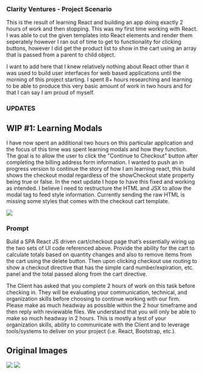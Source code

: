 ### Clarity Ventures - Project Scenario

This is the result of learning React and building an app doing exactly 2 hours of work and then stopping. This was my first time working with React. I was able to cut the given templates into React elements and render them seperately however I ran out of time to get to functionality for clicking buttons, however I did get the product list to show in the cart using an array that is passed from a parent to child object.

I want to add here that I knew relatively nothing about React other than it was used to build user interfaces for web based applications until the morning of this project starting. I spent 8+ hours researching and learning to be able to produce this very basic amount of work in two hours and for that I can say I am proud of myself.

### UPDATES

## WIP #1: Learning Modals
I have now spent an additional two hours on this particular application and the focus of this time was spent learning modals and how they function. The goal is to allow the user to click the "Continue to Checkout" button after completing the billing address form information. I wanted to push an in progress version to continue the story of how I am learning react, this build shows the checkout modal regardless of the showCheckout state property being true or false. In the next update I hope to have this fixed and working as intended. I believe I need to restructure the HTML and JSX to allow the modal tag to feed style information. Currently sending the raw HTML is missing some styles that comes with the checkout cart template.

<img src="https://imgur.com/a0oqXl7">

### Prompt
Build a SPA React JS driven cart/checkout page that’s essentially wiring up the two sets of UI code referenced above. Provide the ability for the cart to calculate totals based on quantity changes and also to remove items from the cart using the delete button. Then upon clicking checkout use routing to show a checkout directive that has the simple card number/expiration, etc. panel and the total passed along from the cart directive. 

The Client has asked that you complete 2 hours of work on this task before checking in. They will be evaluating your communication, technical, and organization skills before choosing to continue working with our firm. Please make as much headway as possible within the 2 hour timeframe and then reply with reviewable files. We understand that you will only be able to make so much headway in 2 hours. This is mostly a test of your organization skills, ability to communicate with the Client and to leverage tools/systems to deliver on your project (i.e. React, Bootstrap, etc.). 

## Original Images
<img src="https://i.imgur.com/fhsZUzQ.png">
<img src="https://i.imgur.com/NwbmBjM.png">


